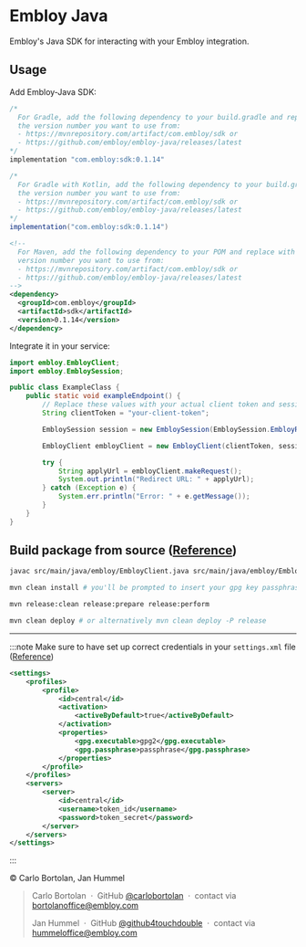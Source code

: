 # Embloy Java

Embloy's Java SDK for interacting with your Embloy integration.

## Usage

Add Embloy-Java SDK:

```Java title="build.gradle"
/*
  For Gradle, add the following dependency to your build.gradle and replace with
  the version number you want to use from:
  - https://mvnrepository.com/artifact/com.embloy/sdk or
  - https://github.com/embloy/embloy-java/releases/latest
*/
implementation "com.embloy:sdk:0.1.14"
```

```Java title="build.gradle.kts"
/*
  For Gradle with Kotlin, add the following dependency to your build.gradle.kts and replace with
  the version number you want to use from:
  - https://mvnrepository.com/artifact/com.embloy/sdk or
  - https://github.com/embloy/embloy-java/releases/latest
*/
implementation("com.embloy:sdk:0.1.14")
```

```XML title="pom.xml"
<!--
  For Maven, add the following dependency to your POM and replace with the
  version number you want to use from:
  - https://mvnrepository.com/artifact/com.embloy/sdk or
  - https://github.com/embloy/embloy-java/releases/latest
-->
<dependency>
  <groupId>com.embloy</groupId>
  <artifactId>sdk</artifactId>
  <version>0.1.14</version>
</dependency>
```

Integrate it in your service:

```Java title="main.java"
import embloy.EmbloyClient;
import embloy.EmbloySession;

public class ExampleClass {
    public static void exampleEndpoint() {
        // Replace these values with your actual client token and session data
        String clientToken = "your-client-token";

        EmbloySession session = new EmbloySession(EmbloySession.EmbloyRequestMode.JOB_MODE, "your-job-slug", "your-success-url", "your-cancel-url");

        EmbloyClient embloyClient = new EmbloyClient(clientToken, session);

        try {
            String applyUrl = embloyClient.makeRequest();
            System.out.println("Redirect URL: " + applyUrl);
        } catch (Exception e) {
            System.err.println("Error: " + e.getMessage());
        }
    }
}
```

## Build package from source ([Reference](https://central.sonatype.org/publish-ea/publish-ea-guide/))

```Bash
javac src/main/java/embloy/EmbloyClient.java src/main/java/embloy/EmbloySession.java

mvn clean install # you'll be prompted to insert your gpg key passphrase

mvn release:clean release:prepare release:perform

mvn clean deploy # or alternatively mvn clean deploy -P release
```

---

:::note
Make sure to have set up correct credentials in your `settings.xml` file ([Reference](https://central.sonatype.org/publish/generate-portal-token/#050))

```xml
<settings>
    <profiles>
        <profile>
            <id>central</id>
            <activation>
                <activeByDefault>true</activeByDefault>
            </activation>
            <properties>
                <gpg.executable>gpg2</gpg.executable>
                <gpg.passphrase>passphrase</gpg.passphrase>
            </properties>
        </profile>
    </profiles>
    <servers>
        <server>
            <id>central</id>
            <username>token_id</username>
            <password>token_secret</password>
        </server>
    </servers>
</settings>
```
:::

© Carlo Bortolan, Jan Hummel

> Carlo Bortolan &nbsp;&middot;&nbsp;
> GitHub [@carlobortolan](https://github.com/carlobortolan) &nbsp;&middot;&nbsp;
> contact via [bortolanoffice@embloy.com](mailto:bortolanoffice@embloy.com)
>
> Jan Hummel &nbsp;&middot;&nbsp;
> GitHub [@github4touchdouble](https://github.com/github4touchdouble) &nbsp;&middot;&nbsp;
> contact via [hummeloffice@embloy.com](mailto:hummeloffice@embloy.com)
